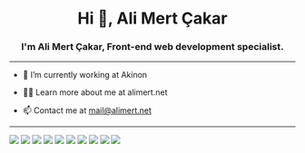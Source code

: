 <h1 align="center">Hi 👋, Ali Mert Çakar</h1>
<h3 align="center">I'm Ali Mert Çakar, Front-end web development specialist.</h3>

---

- 🔭 I’m currently working at Akinon

- 👨‍💻 Learn more about me at alimert.net

- 📫 Contact me at mail@alimert.net

---
![](https://img.shields.io/badge/React-20232A?style=for-the-badge&logo=react&logoColor=61DAFB)
![](https://img.shields.io/badge/TypeScript-007ACC?style=for-the-badge&logo=typescript&logoColor=white)
![](https://img.shields.io/badge/Visual_Studio_Code-0078D4?style=for-the-badge&logo=visual%20studio%20code&logoColor=white)
![](https://img.shields.io/badge/storybook-FF4785?style=for-the-badge&logo=storybook&logoColor=white)
![](https://img.shields.io/badge/styled--components-DB7093?style=for-the-badge&logo=styled-components&logoColor=white)
![](https://img.shields.io/badge/Redux-593D88?style=for-the-badge&logo=redux&logoColor=white)
![](https://img.shields.io/badge/Node.js-339933?style=for-the-badge&logo=nodedotjs&logoColor=white)
![](https://img.shields.io/badge/Chakra--UI-319795?style=for-the-badge&logo=chakra-ui&logoColor=white)
![](https://img.shields.io/badge/next.js-000000?style=for-the-badge&logo=nextdotjs&logoColor=white)
![](https://img.shields.io/badge/Jest-C21325?style=for-the-badge&logo=jest&logoColor=white)











